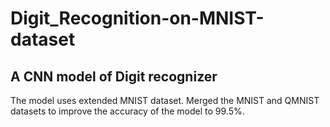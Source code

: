 # Digit_Recognition-on-MNIST-dataset

## A CNN model of Digit recognizer
The model uses extended MNIST dataset. Merged the MNIST and QMNIST datasets to improve the accuracy of the model to 99.5%.
